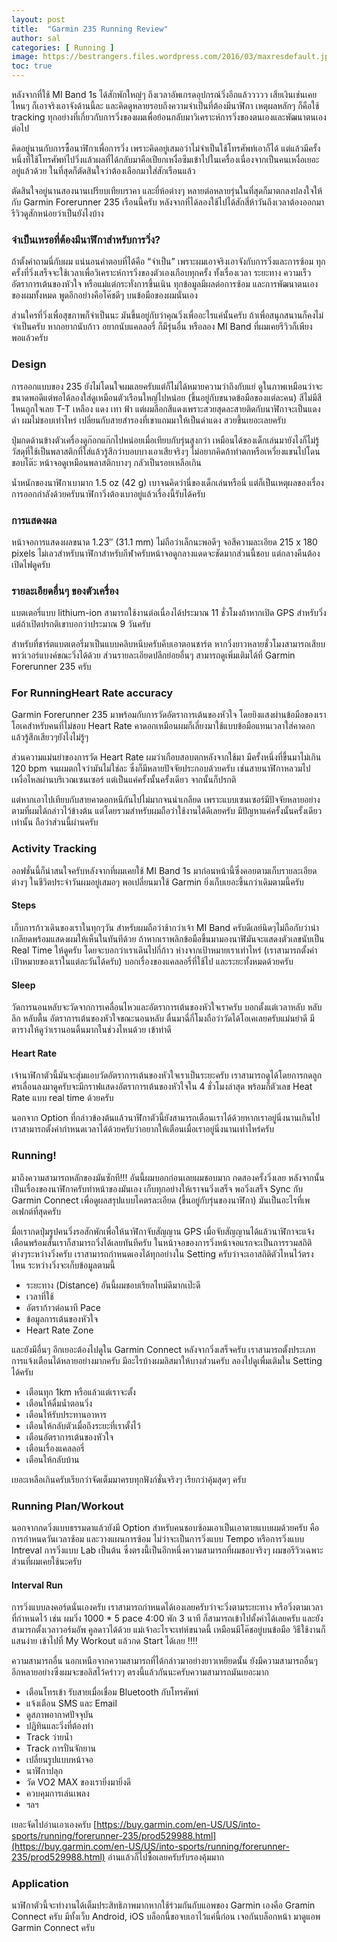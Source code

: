 ```yaml
---
layout: post
title:  "Garmin 235 Running Review"
author: sal
categories: [ Running ]
image: https://bestrangers.files.wordpress.com/2016/03/maxresdefault.jpg
toc: true
---
```


หลังจากที่ใช้  MI Band 1s ได้สักพักใหญ่ๆ ถึงเวลาอัพเกรดอุปกรณ์วิ่งอีกแล้ววววว เสียเงินเช่นเคย ไหนๆ ก็เอาจริงเอาจังด้านนี้ละ และคิดดูหลายรอบถึงความจำเป็นที่ต้องมีนาฬิกา เหตุผลหลักๆ ก็คือใช้ tracking ทุกอย่างที่เกี่ยวกับการวิ่งของผมเพื่อย้อนกลับมาวิเคราะห์การวิ่งของตนเองและพัฒนาตนเองต่อไป

คิดอยู่นานกับการซื้อนาฬิกาเพื่อการวิ่ง เพราะคิดอยู่เสมอว่าไม่จำเป็นใช้โทรศัพท์เอาก็ได้ แต่แล้วมีครั้งหนึ่งที่ใช้โทรศัพท์ไปวิ่งแล้วผลที่ได้กลับมาคือเปียกเหงื่อซึมเข้าไปในเครื่องเนื่องจากเป็นคนเหงื่อเยอะอยู่แล้วด้วย ในที่สุดก็ตัดสินใจว่าต้องเลือกมาใส่สักเรือนแล้ว

ตัดสินใจอยู่นานสองนานเปรียบเทียบราคา และยี่ห้อต่างๆ หลายต่อหลายรุ่นในที่สุดก็มาตกลงปลงใจให้กับ Garmin Forerunner 235 เรือนนี้ครับ หลังจากที่ได้ลองใช้ไปได้สักสี่ห้าวันถึงเวลาต้องออกมารีวิวดูสักหน่อยว่าเป็นยังไงบ้าง

### จำเป็นเหรอที่ต้องมีนาฬิกาสำหรับการวิ่ง?
ถ้าตั้งคำถามนี่กับผม แน่นอนคำตอบที่ได้คือ “จำเป็น” เพราะผมเอาจริงเอาจังกับการวิ่งและการซ้อม ทุกครั้งที่วิ่งเสร็จจะใช้เวลาเพื่อวิเคราะห์การวิ่งของตัวเองเกือบทุกครั้ง ทั้งเรื่องเวลา ระยะทาง ความเร็ว อัตราการเต้นของหัวใจ หรือแม่แต่กระทั่งการขึ้นเนิน ทุกข้อมูลมีผลต่อการซ้อม และการพัฒนาตนเองของผมทั้งหมด พูดอีกอย่างคือโค๊ชดีๆ บนข้อมือของผมนั่นเอง

ส่วนใครที่วิ่งเพื่อสุขภาพก็จำเป็นนะ มันขึ้นอยู่กับว่าคุณวิ่งเพื่ออะไรแค่นั้นครับ ถ้าเพื่อสนุกสนานก็คงไม่จำเป็นครับ หากอยากนับก้าว อยากนับแคลลอรี่ ก็มีรุ่นอื่น หรือลอง MI Band ที่ผมเคยรีวิวก็เพียงพอแล้วครับ

### Design
การออกแบบของ 235 ยังไม่โดนใจผมเลยครับแต่ก็ไม่ได้หมายความว่าถึงกับแย่ ดูในภาพเหมือนว่าจะขนาดพอดีแต่พอได้ลองใส่ดูเหมือนตัวเรือนใหญ่ไปหน่อย (ขึ้นอยู่กับขนาดข้อมือของแต่ละคน)  สีไม่มีสีไหนถูกใจเลย T-T เหลือง แดง เทา ฟ้า แต่ผมลือกสีแดงเพราะสวยสุดละสายติดกับนาฬิกาจะเป็นแดงดำ ผมไม่ชอบเท่าไหร่ เปลี่ยนกับสายสำรองที่เขาแถมมาให้เป็นดำแดง สวยขึ้นเยอะเลยครับ

ปุ่มกดด้านข้างตัวเครื่องดูก๊อกแก๊กไปหน่อยเมื่อเทียบกับรุ่นสูงกว่า เหมือนได้ของเด็กเล่นมายังไงก็ไม่รู้ วัสดุที่ใช้เป็นพลาสติกที่ใส่แล้วรู้สึกว่าบอบบางเอาเสียจริงๆ ไม่อยากคิดถ้าทำตกหรือเหวี่ยงแขนไปโดนขอบโต๊ะ หน้าจอดูเหมือนพลาสติกบางๆ กลัวเป็นรอยเหลือเกิน

น้ำหนักของนาฬิกาเบามาก 1.5 oz (42 g) เบาจนคิดว่านี่ของเด็กเล่นหรือนี่ แต่ก็เป็นเหตุผลของเรื่องการออกกำลังด้วยครับนาฬิกาวิ่งต้องเบาอยู่แล้วเรื่องนี้รับได้ครับ

### การแสดงผล
หน้าจอการแสดงผลขนาด 1.23″ (31.1 mm) ไม่ถือว่าเล็กนะพอดีๆ จอสีความละเอียด  215 x 180 pixels ไม่เลวสำหรับนาฬิกาสำหรับกีฬาครับหน้าจอดูกลางแดดจะชัดมากส่วนนี้ชอบ แต่กลางคืนต้องเปิดไฟดูครับ

### รายละเอียดอื่นๆ ของตัวเครื่อง
แบตเตอรี่แบบ lithium-ion สามารถใช้งานต่อเนื่องได้ประมาณ 11 ชั่วโมงถ้าหากเปิด GPS สำหรับวิ่งแต่ถ้าเปิดปรกติเขาบอกว่าประมาณ 9 วันครับ

สำหรับที่ชาร์ตแบตเตอรี่มาเป็นแบบคลิบหนีบครับคีบเอาตอนชาร์ต หากวิ่งยาวหลายชั่วโมงสามารถเสียบพาว์เวอร์แบงค์ขณะวิ่งได้ด้วย ส่วนรายละเอียดปลีกย่อยอื่นๆ สามารถดูเพิ่มเติมได้ที่ Garmin Forerunner 235 ครับ

### For RunningHeart Rate accuracy
Garmin Forerunner 235 มาพร้อมกับการวัดอัตราการเต้นของหัวใจ โดยยิงแสงผ่านข้อมือของเราโอเคสำหรับคนที่ไม่ชอบ Heart Rate คาดอกเหมือนผมก็เลี่ยงมาใช้แบบข้อมือแทนเวลาใส่คาดอกแล้วรู้สึกเสียวๆยังไงไม่รู้ๆ

ส่วนความแม่นยำของการวัด Heart Rate ผมว่าเกือบสอบตกหลังจากใช้มา มีครั้งหนึ่งที่ขึ้นมาไม่เกิน 120 bpm จนผมตกใจว่ามันไม่ใช่ละ ซึ่งก็มีหลายปัจจัยประกอบด้วยครับ เช่นสายนาฬิกาหลวมไป เหงื่อไหลผ่านบริเวณเซนเซอร์ แต่เป็นแค่ครั้งนั้นครั้งเดียว จากนั้นก็ปรกติ

แต่หากเอาไปเทียบกับสายคาดอกหนีกันไปไม่มากจนน่าเกลียด เพราะแบบเซนเซอร์มีปัจจัยหลายอย่างตามที่ผมได้กล่าวไว้ข้างต้น แต่โดยรวมสำหรับผมถือว่าใช้งานได้ดีเลยครับ มีปัญหาแค่ครั้งนั้นครั้งเดียวเท่านั้น ถือว่าส่วนนี้ผ่านครับ

### Activity Tracking

ออฟชั่นนี้ก็น่าสนใจครับหลังจากที่ผมเคยใช้ MI Band 1s มาก่อนหน้านี้ซึ่งคอยตามเก็บรายละเอียดต่างๆ ในชีวิตประจำวันผมอยู่เสมอๆ พอเปลี่ยนมาใช้ Garmin ยิ่งเก็บเยอะขึ้นกว่าเดิมตามนี้ครับ

#### Steps
เก็บการก้าวเดินของเราในทุกๆวัน สำหรับผมถือว่าช้ากว่าเจ้า MI Band ครับดีเลย์นิดๆไม่ถือกับว่าน่าเกลียดพร้อมแสดงผมให้เห็นในทันทีด้วย ถ้าหากเราพลิกข้อมือขึ้นมามองนาฬิมันจะแสดงตัวเลขนับเป็น Real Time ให้ดูครับ โดยจะบอกว่าเราเดินไปกี่ก้าว ห่างจากเป้าหมายเราเท่าไหร่ (เราสามารถตั้งค่าเป้าหมายของเราในแต่ละวันได้ครับ) บอกเรื่องของแคลลอรี่ที่ใช้ไป และระยะทั้งหมดด้วยครับ

#### Sleep
วัดการนอนหลับจะวัดจากการเคลื่อนไหวและอัตราการเต้นของหัวใจเราครับ บอกตั้งแต่เวลาหลับ หลับลึก หลับตื้น อัตราการเต้นของหัวใจขณะนอนหลับ ตื่นมาฉี่กี่โมงถือว่าวัดได้โอเคเลยครับแม่นยำดี มีตารางให้ดูว่าเรานอนดิ้นมากในช่วงไหนด้วย เข้าท่าดี

#### Heart Rate
เจ้านาฬิกาตัวนี้มันจะสุ่มแอบวัดอัตราการเต้นของหัวใจเราเป็นระยะครับ เราสามารถดูได้โดยการกดลูกศรเลื่อนลงมาดูครับจะมีกราฟแสดงอัตราการเต้นของหัวใจใน 4 ชั่วโมงล่าสุด พร้อมก็ตัวเลข Heat Rate แบบ real time ด้วยครับ

นอกจาก Option ที่กล่าวข้องต้นแล้วนาฬิกาตัวนี้ยังสามารถเตือนเราได้ด้วยหากเราอยู่นิ่งนานเกินไป เราสามารถตั้งค่ากำหนดเวลาได้ด้วยครับว่าอยากให้เตือนเมื่อเราอยู่นิ่งนานเท่าไหร่ครับ

### Running!
มาถึงความสามารถหลักของมันซักที!!! อันนี้ผมบอกก่อนเลยผมชอบมาก กดสองครั้งวิ่งเลย หลังจากนั้นเป็นเรื่องของนาฬิกาครับทำหน้าของมันเอง เก็บทุกอย่างให้เราจนวิ่งเสร็จ พอวิ่งเสร็จ Sync กับ Garmin Connect เพื่อดูผลสรุปแบบโคตรละเอียด (ขึ้นอยู่กับรุ่นของนาฬิกา) มันเป็นอะไรที่เพอเฟกต์ที่สุดครับ

มื่อเรากดปุ่มรูปคนวิ่งรอสักพักเพื่อให้นาฬิกาจับสัญญาน GPS  เมื่อจับสัญญานได้แล้วนาฬิกาจะแจ้งเตือนพร้อมสั่นเราก็สามารถวิ่งได้เลยทันทีครับ ในหน้าจอของการวิ่งหน้าจอแรกจะเป็นการรวมสถิติต่างๆระหว่างวิ่งครับ เราสามารถกำหนดเองได้ทุกอย่างใน Setting ครับว่าจะเอาสถิติตัวไหนไว้ตรงไหน ระหว่างวิ่งจะเก็บข้อมูลตามนี้

- ระยะทาง (Distance) อันนี้ผมชอบเรียลไทม์ดีมากเป๊ะดี
- เวลาที่ใช้
- อัตราก้าวต่อนาที Pace
- ข้อมูลการเต้นของหัวใจ
- Heart Rate Zone

และยังมีอื่นๆ อีกเยอะต้องไปดูใน Garmin Connect หลังจากวิ่งเสร็จครับ เราสามารถตั้งประเภทการแจ้งเตือนได้หลายอย่างมากครับ มีอะไรบ้างผมลิสมาให้บางส่วนครับ ลองไปดูเพื่มเติมใน Setting ได้ครับ

- เตือนทุก 1km หรือแล้วแต่เราจะตั้ง
- เตือนให้ดื่มน้ำตอนวิ่ง
- เตือนให้รับประทานอาหาร
- เตือนให้กลับตัวเมื่อถึงระยะที่เราตั้งไว้
- เตือนอัตราการเต้นของหัวใจ
- เตือนเรื่องแคลลอรี่
- เตือนให้กลับบ้าน

เยอะเหลือเกินครับเรียกว่าจัดเต็มมาครบทุกฟังก์ชั่นจริงๆ เรียกว่าคุ้มสุดๆ ครับ

### Running Plan/Workout
นอกจากกดวิ่งแบบธรรมดาแล้วยังมี Option สำหรับคนชอบซ้อมเอาเป็นเอาตายแบบผมด้วยครับ คือการกำหนดวันเวลาซ้อม และวางแผนการซ้อม ไม่ว่าจะเป็นการวิ่งแบบ Tempo หรือการวิ่งแบบ Intreval การวิ่งแบบ Lab เป็นต้น ซึ่งตรงนี้เป็นอีกหนึ่งความสามารถที่ผมชอบจริงๆ ผมขอรีวิวเฉพาะส่วนที่ผมเคยใช้นะครับ

#### Interval Run
การวิ่งแบบลงคอร์ดนั่นเองครับ เราสามารถกำหนดได้เองเลยครับว่าจะวิ่งตามระยะทาง หรือวิ่งตามเวลาที่กำหนดไว้ เช่น ผมวิ่ง 1000 * 5 pace 4:00 พัก 3 นาที ก็สามารถเข้าไปตั้งค่าได้เลยครับ และยังสามารถตั้งเวลาวอร์มอัพ คูลดาวได้ด้วย แม่เจ้าอะไรจะเท่ห์ขนาดนี้ เหมือนมีโค๊ชอยู่บนข้อมือ วิธีใช้งานก็แสนง่าย เข้าไปที่ My Workout แล้วกด Start ได้เลย !!!!

ความสามารถอื่น
นอกเหนือจากความสามารถที่ได้กล่าวมาอย่างยาวเหยียดนั้น ยังมีความสามารถอื่นๆอีกหลายอย่างซึ่งผมจะขอลิสไว้คร่าวๆ ตรงนี้แล้วกันนะครับความสามารถมันเยอะมาก

- เตือนโทรเข้า รับสายเมื่อเชื่อม Bluetooth กับโทรศัพท์
- แจ้งเตือน SMS และ Email
- ดูสภาพอากาศปัจจุบัน
- ปฎิทินและวิ่งที่ต้องทำ
- Track ว่ายน้ำ
- Track การปั่นจักยาน
- เปลี่ยนรูปแบบหน้าจอ
- นาฬิกาปลุก
- วัด VO2 MAX ของเรายิ่งมายิ่งดี
- ควบคุมการเล่นเพลง
- ฯลฯ

เยอะจัดไปอ่านเอาเองครับ [https://buy.garmin.com/en-US/US/into-sports/running/forerunner-235/prod529988.html](https://buy.garmin.com/en-US/US/into-sports/running/forerunner-235/prod529988.html) อ่านแล้วก็ไปซื้อเลยครับรับรองคุ้มมาก

### Application

นาฬิกาตัวนี้จะทำงานได้เต็มประสิทธิภาพมากหากใช้ร่วมกันกับแอพของ Garmin เองคือ Gramin Connect ครับ มีทั้งเว็บ Android, iOS บล็อกนี้ขอจบเอาไว้แค่นี้ก่อน เจอกันบล็อกหน้า มาดูแอพ Garmin Connect ครับ

